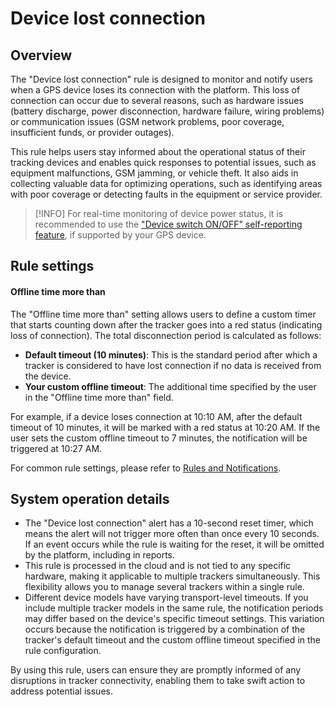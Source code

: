 # Device lost connection

## Overview

The "Device lost connection" rule is designed to monitor and notify users when a GPS device loses its connection with the platform. This loss of connection can occur due to several reasons, such as hardware issues (battery discharge, power disconnection, hardware failure, wiring problems) or communication issues (GSM network problems, poor coverage, insufficient funds, or provider outages).

This rule helps users stay informed about the operational status of their tracking devices and enables quick responses to potential issues, such as equipment malfunctions, GSM jamming, or vehicle theft. It also aids in collecting valuable data for optimizing operations, such as identifying areas with poor coverage or detecting faults in the equipment or service provider.

> [!INFO]
> For real-time monitoring of device power status, it is recommended to use the ["Device switch ON/OFF" self-reporting feature](https://squaregps.atlassian.net/wiki/spaces/USERDOCSOLD/pages/2909014203/Device+switched+ON+OFF?atlOrigin=eyJpIjoiMWJmNTEwZDkyNjhjNDBlNzkwZDhiYWQxMWNjYTIyNDQiLCJwIjoiYyJ9), if supported by your GPS device.

## Rule settings

#### Offline time more than

The "Offline time more than" setting allows users to define a custom timer that starts counting down after the tracker goes into a red status (indicating loss of connection). The total disconnection period is calculated as follows:

- **Default timeout (10 minutes)**: This is the standard period after which a tracker is considered to have lost connection if no data is received from the device.
- **Your custom offline timeout**: The additional time specified by the user in the "Offline time more than" field.

For example, if a device loses connection at 10:10 AM, after the default timeout of 10 minutes, it will be marked with a red status at 10:20 AM. If the user sets the custom offline timeout to 7 minutes, the notification will be triggered at 10:27 AM.

For common rule settings, please refer to [Rules and Notifications](../../rules-and-notifications.md).

## System operation details

- The "Device lost connection" alert has a 10-second reset timer, which means the alert will not trigger more often than once every 10 seconds. If an event occurs while the rule is waiting for the reset, it will be omitted by the platform, including in reports.
- This rule is processed in the cloud and is not tied to any specific hardware, making it applicable to multiple trackers simultaneously. This flexibility allows you to manage several trackers within a single rule.
- Different device models have varying transport-level timeouts. If you include multiple tracker models in the same rule, the notification periods may differ based on the device's specific timeout settings. This variation occurs because the notification is triggered by a combination of the tracker's default timeout and the custom offline timeout specified in the rule configuration.

By using this rule, users can ensure they are promptly informed of any disruptions in tracker connectivity, enabling them to take swift action to address potential issues.